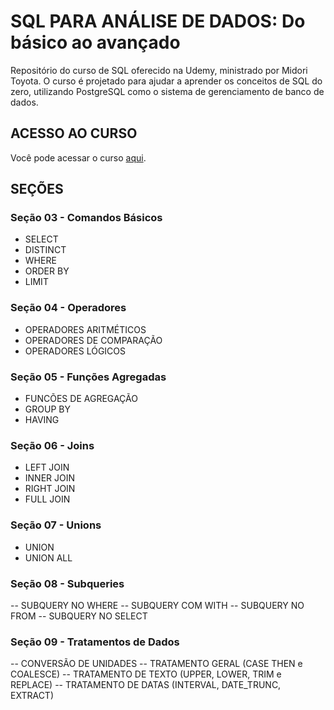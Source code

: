 # SQL PARA ANÁLISE DE DADOS: Do básico ao avançado

Repositório do curso de SQL oferecido na Udemy, ministrado por Midori Toyota. O curso é projetado para ajudar a aprender os conceitos de SQL do zero, utilizando PostgreSQL como o sistema de gerenciamento de banco de dados. 

## ACESSO AO CURSO

Você pode acessar o curso [aqui](https://www.udemy.com/course/sql-para-analise-de-dados/?couponCode=ST2MT43024).

## SEÇÕES

### Seção 03 - Comandos Básicos
- SELECT
- DISTINCT
- WHERE
- ORDER BY
- LIMIT

### Seção 04 - Operadores
- OPERADORES ARITMÉTICOS
- OPERADORES DE COMPARAÇÃO
- OPERADORES LÓGICOS

### Seção 05 - Funções Agregadas
- FUNCÕES DE AGREGAÇÃO
- GROUP BY
- HAVING

### Seção 06 - Joins
- LEFT JOIN
- INNER JOIN
- RIGHT JOIN
- FULL JOIN

### Seção 07 - Unions
- UNION
- UNION ALL

### Seção 08 - Subqueries
-- SUBQUERY NO WHERE
-- SUBQUERY COM WITH
-- SUBQUERY NO FROM
-- SUBQUERY NO SELECT

### Seção 09 - Tratamentos de Dados
-- CONVERSÃO DE UNIDADES
-- TRATAMENTO GERAL (CASE THEN e COALESCE)
-- TRATAMENTO DE TEXTO (UPPER, LOWER, TRIM e REPLACE)
-- TRATAMENTO DE DATAS (INTERVAL, DATE_TRUNC, EXTRACT)